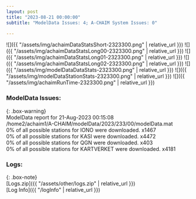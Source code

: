 ```yaml
---
layout: post
title: "2023-08-21 00:00:00"
subtitle: "ModelData Issues: 4; A-CHAIM System Issues: 0"

---
```


![]({{ "/assets/img/achaimDataStatsShort-2323300.png" | relative_url }})
![]({{ "/assets/img/achaimDataStatsLong00-2323300.png" | relative_url }})
![]({{ "/assets/img/achaimDataStatsLong01-2323300.png" | relative_url }})
![]({{ "/assets/img/achaimDataStatsLong02-2323300.png" | relative_url }})
![]({{ "/assets/img/modelDataDataStats-2323300.png" | relative_url }})
![]({{ "/assets/img/modelDataStationStats-2323300.png" | relative_url }})
![]({{ "/assets/img/achaimRunTime-2323300.png" | relative_url }})


### ModelData Issues:  
  
{: .box-warning}  
 ModelData report for 21-Aug-2023 00:15:08   
 /home2/achaim1/A-CHAIM/modelData/2023/233/00/modelData.mat   
 0% of all possible stations for IONO were downloaded. x1467   
 0% of all possible stations for KASI were downloaded. x4472   
 0% of all possible stations for QGN were downloaded. x403   
 0% of all possible stations for KARTVERKET were downloaded. x4181   
  


### Logs:  
  
{: .box-note}  
[Logs.zip]({{ "/assets/other/logs.zip" | relative_url }})  
[Log Info]({{ "/logInfo" | relative_url }})  
